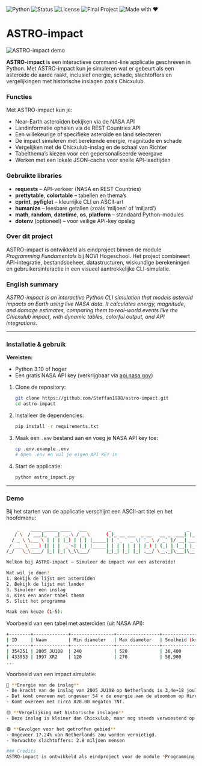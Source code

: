 ![Python](https://img.shields.io/badge/python-3.10%2B-blue)
![Status](https://img.shields.io/badge/status-active-success)
![License](https://img.shields.io/badge/license-MIT-green)
![Final Project](https://img.shields.io/badge/NOVI-Final%20Project-orange)
![Made with ❤️](https://img.shields.io/badge/Made%20with-❤️-red)


# ASTRO-impact
![ASTRO-impact demo](astro-impact/images/demo-impact.png)

**ASTRO-impact** is een interactieve command-line applicatie geschreven in Python.
Met ASTRO-impact kun je simuleren wat er gebeurt als een asteroïde de aarde raakt, inclusief energie, schade, slachtoffers en vergelijkingen met historische inslagen zoals Chicxulub.

### Functies

Met ASTRO-impact kun je:

* Near-Earth asteroïden bekijken via de NASA API
* Landinformatie ophalen via de REST Countries API
* Een willekeurige of specifieke asteroïde en land selecteren
* De impact simuleren met berekende energie, magnitude en schade
* Vergelijken met de Chicxulub-inslag en de schaal van Richter
* Tabelthema’s kiezen voor een gepersonaliseerde weergave
* Werken met een lokale JSON-cache voor snelle API-laadtijden

### Gebruikte libraries

* **requests** – API-verkeer (NASA en REST Countries)
* **prettytable**, **colortable** – tabellen en thema’s
* **cprint**, **pyfiglet** – kleurrijke CLI en ASCII-art
* **humanize** – leesbare getallen (zoals ‘miljoen’ of ‘miljard’)
* **math**, **random**, **datetime**, **os**, **platform** – standaard Python-modules
* **dotenv** (optioneel) – voor veilige API-key opslag

### Over dit project

ASTRO-impact is ontwikkeld als eindproject binnen de module *Programming Fundamentals* bij NOVI Hogeschool.
Het project combineert API-integratie, bestandsbeheer, datastructuren, wiskundige berekeningen en gebruikersinteractie in een visueel aantrekkelijke CLI-simulatie.

### English summary

*ASTRO-impact is an interactive Python CLI simulation that models asteroid impacts on Earth using live NASA data. It calculates energy, magnitude, and damage estimates, comparing them to real-world events like the Chicxulub impact, with dynamic tables, colorful output, and API integrations.*

---

### Installatie & gebruik

**Vereisten:**

* Python 3.10 of hoger
* Een gratis NASA API key (verkrijgbaar via [api.nasa.gov](https://api.nasa.gov))

1. Clone de repository:

   ```bash
   git clone https://github.com/Steffan1988/astro-impact.git
   cd astro-impact
   ```

2. Installeer de dependencies:

   ```bash
   pip install -r requirements.txt
   ```

3. Maak een `.env` bestand aan en voeg je NASA API key toe:

   ```bash
   cp .env.example .env
   # Open .env en vul je eigen API_KEY in
   ```

4. Start de applicatie:

   ```bash
   python astro_impact.py
   ```

---

### Demo

Bij het starten van de applicatie verschijnt een ASCII-art titel en het hoofdmenu:

```bash
    _    ____ _____ ____   ___        _                            _   
   / \  / ___|_   _|  _ \ / _ \      (_)_ __ ___  _ __   __ _  ___| |_ 
  / _ \ \___ \ | | | |_) | | | |_____| | '_ ` _ \| '_ \ / _` |/ __| __|
 / ___ \ ___) || | |  _ <| |_| |_____| | | | | | | |_) | (_| | (__| |_ 
/_/   \_\____/ |_| |_| \_\\___/      |_|_| |_| |_| .__/ \__,_|\___|\__|

Welkom bij ASTRO-impact — Simuleer de impact van een asteroïde!

Wat wil je doen?
1. Bekijk de lijst met asteroïden
2. Bekijk de lijst met landen
3. Simuleer een inslag
4. Kies een ander tabel thema
5. Sluit het programma

Maak een keuze (1–5): 
````

Voorbeeld van een tabel met asteroïden (uit NASA API):

```bash
+--------+-------------+----------------+----------------+----------------+----------------+------------+
| ID     | Naam        | Min diameter   | Max diameter   | Snelheid (km/u)| Afstand (km)   | Gevaarlijk?|
+--------+-------------+----------------+----------------+----------------+----------------+------------+
| 354251 | 2005 JU108  | 240            | 520            | 36,400         | 5,320,000      | Nee        |
| 433953 | 1997 XR2    | 120            | 270            | 58,900         | 9,840,000      | Ja         |
...
```

Voorbeeld van een impact simulatie:

```bash
🔴 **Energie van de inslag**  
- De kracht van de inslag van 2005 JU108 op Netherlands is 3,4e+18 joules.  
- Dat komt overeen met ongeveer 54 × de energie van de atoombom op Hiroshima.  
- Komt overeen met circa 820.00 megaton TNT.  

🟡 **Vergelijking met historische inslagen**  
- Deze inslag is kleiner dan Chicxulub, maar nog steeds verwoestend op regionale schaal.  

🟢 **Gevolgen voor het getroffen gebied**  
- Ongeveer 17.24% van Netherlands zou worden vernietigd.  
- Verwachte slachtoffers: 2.8 miljoen mensen

### Credits
ASTRO-impact is ontwikkeld als eindproject voor de module *Programming Fundamentals* bij NOVI Hogeschool.
